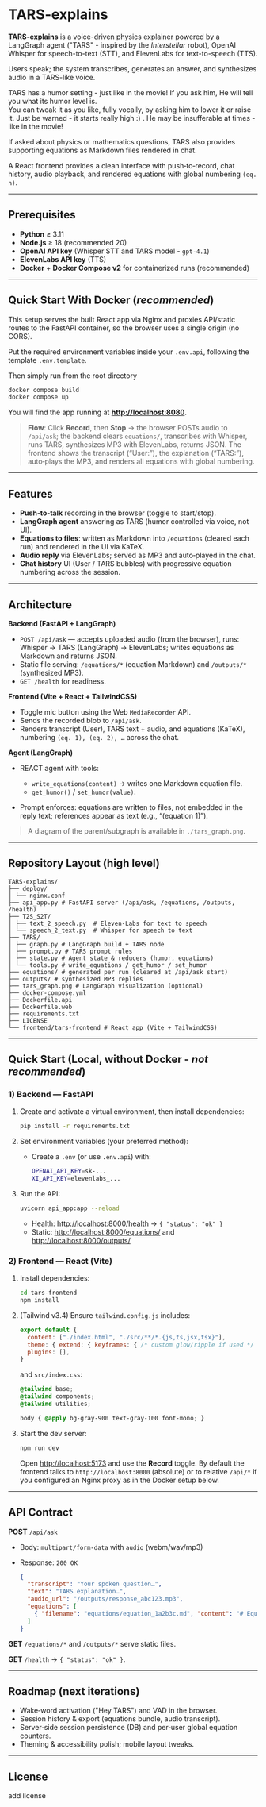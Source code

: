 # TARS-explains

**TARS-explains** is a voice-driven physics explainer powered by a LangGraph agent ("TARS" - inspired by the *Interstellar* robot), OpenAI Whisper for speech-to-text (STT), and ElevenLabs for text-to-speech (TTS). 

Users speak; the system transcribes, generates an answer, and synthesizes audio in a TARS-like voice.

TARS has a humor setting - just like in the movie! If you ask him, He will tell you what its humor level is.  
You can tweak it as you like, fully vocally, by asking him to lower it or raise it. 
Just be warned - it starts really high :) . He may be insufferable at times - like in the movie!

If asked about physics or mathematics questions, TARS also provides supporting equations as Markdown files rendered in chat.

A React frontend provides a clean interface with push‑to‑record, chat history, audio playback, and rendered equations with global numbering `(eq. n)`.

---

## Prerequisites

* **Python** ≥ 3.11
* **Node.js** ≥ 18 (recommended 20)
* **OpenAI API key** (Whisper STT and TARS model - `gpt-4.1`)
* **ElevenLabs API key** (TTS)
* **Docker** + **Docker Compose v2** for containerized runs (recommended)

---

## Quick Start With Docker (*recommended*) 

This setup serves the built React app via Nginx and proxies API/static routes to the FastAPI container, so the browser uses a single origin (no CORS).

Put the required environment variables inside your `.env.api`, following the template `.env.template`.

Then simply run from the root directory

```bash
docker compose build
docker compose up
```

You will find the app running at **[http://localhost:8080](http://localhost:8080)**.

> **Flow**: Click **Record**, then **Stop** → the browser POSTs audio to `/api/ask`; the backend clears `equations/`, transcribes with Whisper, runs TARS, synthesizes MP3 with ElevenLabs, returns JSON. The frontend shows the transcript (“User:”), the explanation (“TARS:”), auto‑plays the MP3, and renders all equations with global numbering.

---

## Features

* **Push‑to‑talk** recording in the browser (toggle to start/stop).
* **LangGraph agent** answering as TARS (humor controlled via voice, not UI).
* **Equations to files**: written as Markdown into `/equations` (cleared each run) and rendered in the UI via KaTeX.
* **Audio reply** via ElevenLabs; served as MP3 and auto‑played in the chat.
* **Chat history** UI (User / TARS bubbles) with progressive equation numbering across the session.

---

## Architecture

**Backend (FastAPI + LangGraph)**

* `POST /api/ask` — accepts uploaded audio (from the browser), runs: Whisper → TARS (LangGraph) → ElevenLabs; writes equations as Markdown and returns JSON.
* Static file serving: `/equations/*` (equation Markdown) and `/outputs/*` (synthesized MP3).
* `GET /health` for readiness.

**Frontend (Vite + React + TailwindCSS)**

* Toggle mic button using the Web `MediaRecorder` API.
* Sends the recorded blob to `/api/ask`.
* Renders transcript (User), TARS text + audio, and equations (KaTeX), numbering `(eq. 1), (eq. 2), …` across the chat.

**Agent (LangGraph)**

* REACT agent with tools:

  * `write_equations(content)` → writes one Markdown equation file.
  * `get_humor()` / `set_humor(value)`.
* Prompt enforces: equations are written to files, not embedded in the reply text; references appear as text (e.g., “(equation 1)”).

> A diagram of the parent/subgraph is available in `./tars_graph.png`.

---

## Repository Layout (high level)

```
TARS-explains/
├── deploy/
│ └── nginx.conf
├── api_app.py # FastAPI server (/api/ask, /equations, /outputs, /health)
├── T2S_S2T/
│ ├── text_2_speech.py  # Eleven-Labs for text to speech
│ └── speech_2_text.py  # Whisper for speech to text
├── TARS/
│ ├── graph.py # LangGraph build + TARS node
│ ├── prompt.py # TARS prompt rules
│ ├── state.py # Agent state & reducers (humor, equations)
│ └── tools.py # write_equations / get_humor / set_humor
├── equations/ # generated per run (cleared at /api/ask start)
├── outputs/ # synthesized MP3 replies
├── tars_graph.png # LangGraph visualization (optional)
├── docker-compose.yml
├── Dockerfile.api
├── Dockerfile.web
├── requirements.txt
├── LICENSE
└── frontend/tars-frontend # React app (Vite + TailwindCSS)

```

---

## Quick Start (Local, without Docker - *not recommended*)

### 1) Backend — FastAPI

1. Create and activate a virtual environment, then install dependencies:

   ```bash
   pip install -r requirements.txt
   ```

2. Set environment variables (your preferred method):

   * Create a `.env` (or use `.env.api`) with:

     ```bash
     OPENAI_API_KEY=sk-...
     XI_API_KEY=elevenlabs_...
     ```

3. Run the API:

   ```bash
   uvicorn api_app:app --reload
   ```

   * Health: [http://localhost:8000/health](http://localhost:8000/health) → `{ "status": "ok" }`
   * Static: [http://localhost:8000/equations/](http://localhost:8000/equations/) and [http://localhost:8000/outputs/](http://localhost:8000/outputs/)

### 2) Frontend — React (Vite)

1. Install dependencies:

   ```bash
   cd tars-frontend
   npm install
   ```

2. (Tailwind v3.4) Ensure `tailwind.config.js` includes:

   ```js
   export default {
     content: ["./index.html", "./src/**/*.{js,ts,jsx,tsx}"],
     theme: { extend: { keyframes: { /* custom glow/ripple if used */ }, animation: {} } },
     plugins: [],
   }
   ```

   and `src/index.css`:

   ```css
   @tailwind base;
   @tailwind components;
   @tailwind utilities;

   body { @apply bg-gray-900 text-gray-100 font-mono; }
   ```

3. Start the dev server:

   ```bash
   npm run dev
   ```

   Open [http://localhost:5173](http://localhost:5173) and use the **Record** toggle. By default the frontend talks to `http://localhost:8000` (absolute) or to relative `/api/*` if you configured an Nginx proxy as in the Docker setup below.

---

## API Contract

**POST** `/api/ask`

* Body: `multipart/form-data` with `audio` (webm/wav/mp3)
* Response: `200 OK`

  ```json
  {
    "transcript": "Your spoken question…",
    "text": "TARS explanation…",
    "audio_url": "/outputs/response_abc123.mp3",
    "equations": [
      { "filename": "equations/equation_1a2b3c.md", "content": "# Equation 1\n\n$$E=mc^2$$" }
    ]
  }
  ```

**GET** `/equations/*` and `/outputs/*` serve static files.

**GET** `/health` → `{ "status": "ok" }`.

---

## Roadmap (next iterations)

* Wake‑word activation ("Hey TARS") and VAD in the browser.
* Session history & export (equations bundle, audio transcript).
* Server‑side session persistence (DB) and per‑user global equation counters.
* Theming & accessibility polish; mobile layout tweaks.

---

## License

add license

